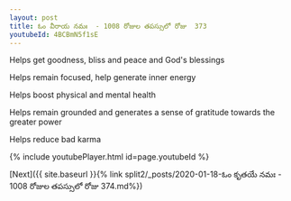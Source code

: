 ```yaml
---
layout: post
title: ఓం వీరాయ నమః  - 1008 రోజుల తపస్సులో రోజు  373
youtubeId: 4BCBmN5f1sE
---
```

 
 
Helps get goodness, bliss and peace and God's blessings
 
Helps remain focused, help generate inner energy 
 
Helps boost physical and mental health 
 
Helps remain grounded and generates a sense of gratitude towards the greater power 
 
Helps reduce bad karma
 
 
 
 


{% include youtubePlayer.html id=page.youtubeId %}
 
[Next]({{ site.baseurl }}{% link  split2/_posts/2020-01-18-ఓం కృతయే నమః  - 1008 రోజుల తపస్సులో రోజు  374.md%})
 
